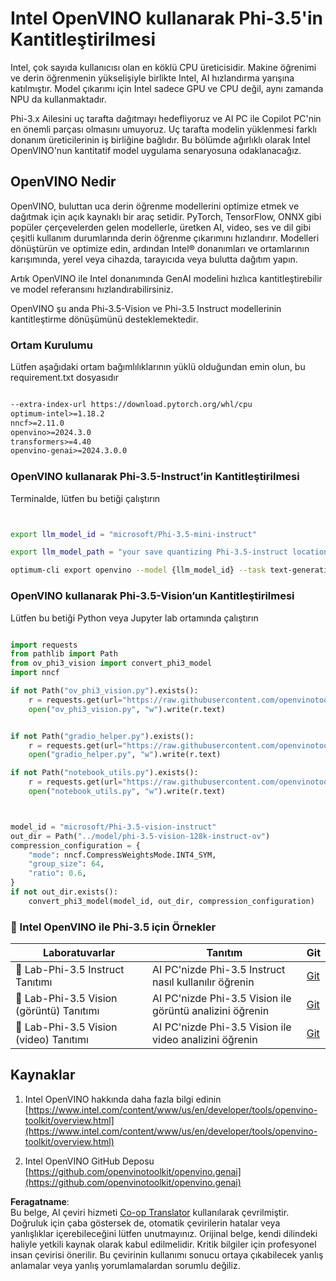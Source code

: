 <!--
CO_OP_TRANSLATOR_METADATA:
{
  "original_hash": "3139a6a82f357a9f90f1fe51c4caf65a",
  "translation_date": "2025-05-09T13:55:43+00:00",
  "source_file": "md/01.Introduction/04/UsingIntelOpenVINOQuantifyingPhi.md",
  "language_code": "tr"
}
-->
# **Intel OpenVINO kullanarak Phi-3.5'in Kantitleştirilmesi**

Intel, çok sayıda kullanıcısı olan en köklü CPU üreticisidir. Makine öğrenimi ve derin öğrenmenin yükselişiyle birlikte Intel, AI hızlandırma yarışına katılmıştır. Model çıkarımı için Intel sadece GPU ve CPU değil, aynı zamanda NPU da kullanmaktadır.

Phi-3.x Ailesini uç tarafta dağıtmayı hedefliyoruz ve AI PC ile Copilot PC'nin en önemli parçası olmasını umuyoruz. Uç tarafta modelin yüklenmesi farklı donanım üreticilerinin iş birliğine bağlıdır. Bu bölümde ağırlıklı olarak Intel OpenVINO'nun kantitatif model uygulama senaryosuna odaklanacağız.

## **OpenVINO Nedir**

OpenVINO, buluttan uca derin öğrenme modellerini optimize etmek ve dağıtmak için açık kaynaklı bir araç setidir. PyTorch, TensorFlow, ONNX gibi popüler çerçevelerden gelen modellerle, üretken AI, video, ses ve dil gibi çeşitli kullanım durumlarında derin öğrenme çıkarımını hızlandırır. Modelleri dönüştürün ve optimize edin, ardından Intel® donanımları ve ortamlarının karışımında, yerel veya cihazda, tarayıcıda veya bulutta dağıtım yapın.

Artık OpenVINO ile Intel donanımında GenAI modelini hızlıca kantitleştirebilir ve model referansını hızlandırabilirsiniz.

OpenVINO şu anda Phi-3.5-Vision ve Phi-3.5 Instruct modellerinin kantitleştirme dönüşümünü desteklemektedir.

### **Ortam Kurulumu**

Lütfen aşağıdaki ortam bağımlılıklarının yüklü olduğundan emin olun, bu requirement.txt dosyasıdır

```txt

--extra-index-url https://download.pytorch.org/whl/cpu
optimum-intel>=1.18.2
nncf>=2.11.0
openvino>=2024.3.0
transformers>=4.40
openvino-genai>=2024.3.0.0

```

### **OpenVINO kullanarak Phi-3.5-Instruct’in Kantitleştirilmesi**

Terminalde, lütfen bu betiği çalıştırın

```bash


export llm_model_id = "microsoft/Phi-3.5-mini-instruct"

export llm_model_path = "your save quantizing Phi-3.5-instruct location"

optimum-cli export openvino --model {llm_model_id} --task text-generation-with-past --weight-format int4 --group-size 128 --ratio 0.6  --sym  --trust-remote-code {llm_model_path}


```

### **OpenVINO kullanarak Phi-3.5-Vision’un Kantitleştirilmesi**

Lütfen bu betiği Python veya Jupyter lab ortamında çalıştırın

```python

import requests
from pathlib import Path
from ov_phi3_vision import convert_phi3_model
import nncf

if not Path("ov_phi3_vision.py").exists():
    r = requests.get(url="https://raw.githubusercontent.com/openvinotoolkit/openvino_notebooks/latest/notebooks/phi-3-vision/ov_phi3_vision.py")
    open("ov_phi3_vision.py", "w").write(r.text)


if not Path("gradio_helper.py").exists():
    r = requests.get(url="https://raw.githubusercontent.com/openvinotoolkit/openvino_notebooks/latest/notebooks/phi-3-vision/gradio_helper.py")
    open("gradio_helper.py", "w").write(r.text)

if not Path("notebook_utils.py").exists():
    r = requests.get(url="https://raw.githubusercontent.com/openvinotoolkit/openvino_notebooks/latest/utils/notebook_utils.py")
    open("notebook_utils.py", "w").write(r.text)



model_id = "microsoft/Phi-3.5-vision-instruct"
out_dir = Path("../model/phi-3.5-vision-128k-instruct-ov")
compression_configuration = {
    "mode": nncf.CompressWeightsMode.INT4_SYM,
    "group_size": 64,
    "ratio": 0.6,
}
if not out_dir.exists():
    convert_phi3_model(model_id, out_dir, compression_configuration)

```

### **🤖 Intel OpenVINO ile Phi-3.5 için Örnekler**

| Laboratuvarlar    | Tanıtım | Git |
| -------- | ------- |  ------- |
| 🚀 Lab-Phi-3.5 Instruct Tanıtımı  | AI PC'nizde Phi-3.5 Instruct nasıl kullanılır öğrenin    |  [Git](../../../../../code/09.UpdateSamples/Aug/intel-phi35-instruct-zh.ipynb)    |
| 🚀 Lab-Phi-3.5 Vision (görüntü) Tanıtımı | AI PC'nizde Phi-3.5 Vision ile görüntü analizini öğrenin      |  [Git](../../../../../code/09.UpdateSamples/Aug/intel-phi35-vision-img.ipynb)    |
| 🚀 Lab-Phi-3.5 Vision (video) Tanıtımı   | AI PC'nizde Phi-3.5 Vision ile video analizini öğrenin    |  [Git](../../../../../code/09.UpdateSamples/Aug/intel-phi35-vision-video.ipynb)    |


## **Kaynaklar**

1. Intel OpenVINO hakkında daha fazla bilgi edinin [https://www.intel.com/content/www/us/en/developer/tools/openvino-toolkit/overview.html](https://www.intel.com/content/www/us/en/developer/tools/openvino-toolkit/overview.html)

2. Intel OpenVINO GitHub Deposu [https://github.com/openvinotoolkit/openvino.genai](https://github.com/openvinotoolkit/openvino.genai)

**Feragatname**:  
Bu belge, AI çeviri hizmeti [Co-op Translator](https://github.com/Azure/co-op-translator) kullanılarak çevrilmiştir. Doğruluk için çaba göstersek de, otomatik çevirilerin hatalar veya yanlışlıklar içerebileceğini lütfen unutmayınız. Orijinal belge, kendi dilindeki haliyle yetkili kaynak olarak kabul edilmelidir. Kritik bilgiler için profesyonel insan çevirisi önerilir. Bu çevirinin kullanımı sonucu ortaya çıkabilecek yanlış anlamalar veya yanlış yorumlamalardan sorumlu değiliz.